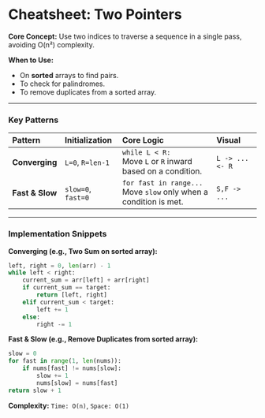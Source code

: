 
# Cheatsheet: Two Pointers

**Core Concept:** Use two indices to traverse a sequence in a single pass, avoiding O(n²) complexity.

**When to Use:**
- On **sorted** arrays to find pairs.
- To check for palindromes.
- To remove duplicates from a sorted array.

---

### Key Patterns

| Pattern | Initialization | Core Logic | Visual |
|:---|:---|:---|:---|
| **Converging** | `L=0`, `R=len-1` | `while L < R:`<br>Move `L` or `R` inward based on a condition. | `L -> ... <- R` |
| **Fast & Slow** | `slow=0`, `fast=0` | `for fast in range...`<br>Move `slow` only when a condition is met. | `S,F -> ...` |

---

### Implementation Snippets

**Converging (e.g., Two Sum on sorted array):**
```python
left, right = 0, len(arr) - 1
while left < right:
    current_sum = arr[left] + arr[right]
    if current_sum == target:
        return [left, right]
    elif current_sum < target:
        left += 1
    else:
        right -= 1
```

**Fast & Slow (e.g., Remove Duplicates from sorted array):**
```python
slow = 0
for fast in range(1, len(nums)):
    if nums[fast] != nums[slow]:
        slow += 1
        nums[slow] = nums[fast]
return slow + 1
```

**Complexity:** `Time: O(n)`, `Space: O(1)`
